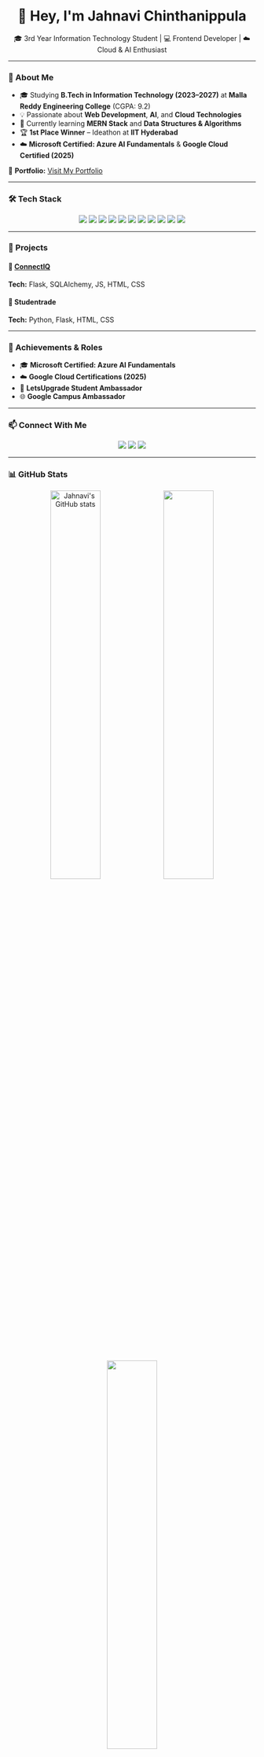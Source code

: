 <h1 align="center">👋 Hey, I'm Jahnavi Chinthanippula</h1>

<p align="center">
🎓 3rd Year Information Technology Student | 💻 Frontend Developer | ☁️ Cloud & AI Enthusiast  
</p>

---

### 🌟 About Me
- 🎓 Studying **B.Tech in Information Technology (2023–2027)** at **Malla Reddy Engineering College** (CGPA: 9.2)  
- 💡 Passionate about **Web Development**, **AI**, and **Cloud Technologies**  
- 🧠 Currently learning **MERN Stack** and **Data Structures & Algorithms**  
- 🏆 **1st Place Winner** – Ideathon at **IIT Hyderabad**   
- ☁️ **Microsoft Certified: Azure AI Fundamentals** & **Google Cloud Certified (2025)**  

🎨 **Portfolio:** [Visit My Portfolio](https://jahnavi-ai-canvas.lovable.app)

---

### 🛠️ Tech Stack
<p align="center">
  <a href="https://www.w3schools.com/html/"><img src="https://img.shields.io/badge/HTML5-E34F26?style=for-the-badge&logo=html5&logoColor=white"/></a>
  <a href="https://www.w3schools.com/css/"><img src="https://img.shields.io/badge/CSS3-1572B6?style=for-the-badge&logo=css3&logoColor=white"/></a>
  <a href="https://www.w3schools.com/js/"><img src="https://img.shields.io/badge/JavaScript-F7DF1E?style=for-the-badge&logo=javascript&logoColor=black"/></a>
  <a href="https://react.dev/"><img src="https://img.shields.io/badge/React-20232A?style=for-the-badge&logo=react&logoColor=61DAFB"/></a>
  <a href="https://nodejs.org/"><img src="https://img.shields.io/badge/Node.js-339933?style=for-the-badge&logo=nodedotjs&logoColor=white"/></a>
  <a href="https://www.python.org/"><img src="https://img.shields.io/badge/Python-14354C?style=for-the-badge&logo=python&logoColor=yellow"/></a>
  <a href="https://www.java.com/"><img src="https://img.shields.io/badge/Java-ED8B00?style=for-the-badge&logo=openjdk&logoColor=white"/></a>
  <a href="https://flask.palletsprojects.com/"><img src="https://img.shields.io/badge/Flask-000000?style=for-the-badge&logo=flask&logoColor=white"/></a>
  <a href="https://www.w3schools.com/sql/"><img src="https://img.shields.io/badge/MySQL-4479A1?style=for-the-badge&logo=mysql&logoColor=white"/></a>
  <a href="https://aws.amazon.com/"><img src="https://img.shields.io/badge/AWS-232F3E?style=for-the-badge&logo=amazonaws&logoColor=white"/></a>
  <a href="https://git-scm.com/"><img src="https://img.shields.io/badge/Git-F05032?style=for-the-badge&logo=git&logoColor=white"/></a>
</p>

---

### 💼 Projects
#### 🔗 [ConnectIQ](https://github.com/JAHNAVIPATEL219)  
**Tech:** Flask, SQLAlchemy, JS, HTML, CSS  

#### 💼 Studentrade  
**Tech:** Python, Flask, HTML, CSS  

---

### 🏅 Achievements & Roles
- 🎓 **Microsoft Certified: Azure AI Fundamentals**  
- ☁️ **Google Cloud Certifications (2025)**  
- 💬 **LetsUpgrade Student Ambassador**  
- 🌐 **Google Campus Ambassador**    

---

### 📫 Connect With Me
<p align="center">
  <a href="mailto:jahnavichinthanippula@gmail.com"><img src="https://img.shields.io/badge/Gmail-D14836?style=for-the-badge&logo=gmail&logoColor=white"/></a>
  <a href="https://www.linkedin.com/in/jahnavi-chinthanippula-770588307"><img src="https://img.shields.io/badge/LinkedIn-0077B5?style=for-the-badge&logo=linkedin&logoColor=white"/></a>
  <a href="https://github.com/JAHNAVIPATEL219"><img src="https://img.shields.io/badge/GitHub-100000?style=for-the-badge&logo=github&logoColor=white"/></a>
</p>

---

### 📊 GitHub Stats
<p align="center">
  <img src="https://github-readme-stats.vercel.app/api?username=JAHNAVIPATEL219&show_icons=true&theme=radical" alt="Jahnavi's GitHub stats" width="45%"/>
  <img src="https://github-readme-streak-stats.herokuapp.com/?user=JAHNAVIPATEL219&theme=radical" width="45%"/>
</p>

<p align="center">
  <img src="https://github-readme-stats.vercel.app/api/top-langs/?username=JAHNAVIPATEL219&layout=compact&theme=radical" width="45%"/>
</p>

---

<p align="center">
  <img src="https://komarev.com/ghpvc/?username=JAHNAVIPATEL219&label=Profile%20Views&color=ff69b4&style=for-the-badge" alt="Profile Views"/>
</p>

---

⭐ *“Code. Create. Connect. Repeat.”*

